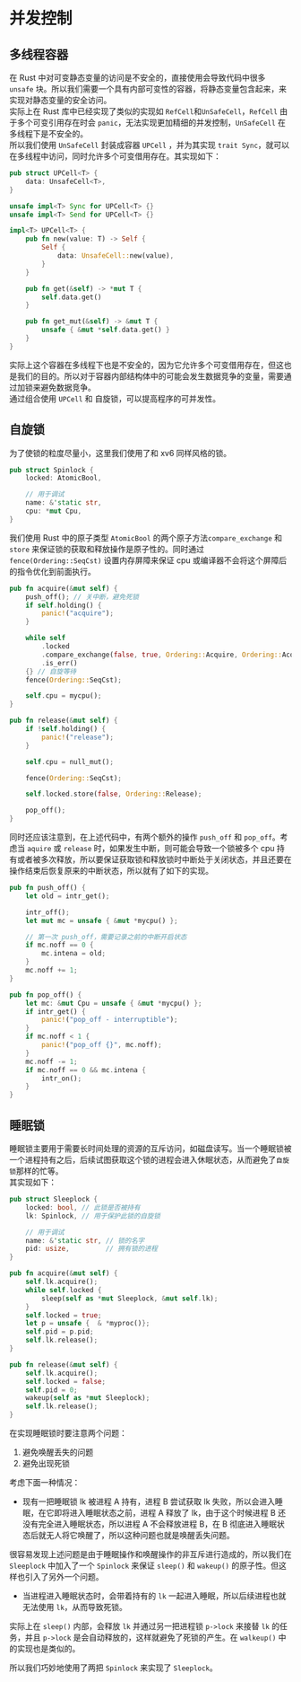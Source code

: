 # 并发控制

## 多线程容器
在 Rust 中对可变静态变量的访问是不安全的，直接使用会导致代码中很多 `unsafe` 块。所以我们需要一个具有内部可变性的容器，将静态变量包含起来，来实现对静态变量的安全访问。  
实际上在 Rust 库中已经实现了类似的实现如 `RefCell`和`UnSafeCell`，`RefCell` 由于多个可变引用存在时会 `panic`，无法实现更加精细的并发控制，`UnSafeCell` 在多线程下是不安全的。   
所以我们使用 `UnSafeCell` 封装成容器 `UPCell` ，并为其实现 `trait Sync`，就可以在多线程中访问，同时允许多个可变借用存在。其实现如下：
```rust
pub struct UPCell<T> {
    data: UnsafeCell<T>,
}

unsafe impl<T> Sync for UPCell<T> {}
unsafe impl<T> Send for UPCell<T> {}

impl<T> UPCell<T> {
    pub fn new(value: T) -> Self {
        Self {
            data: UnsafeCell::new(value),
        }
    }

    pub fn get(&self) -> *mut T {
        self.data.get()
    }

    pub fn get_mut(&self) -> &mut T {
        unsafe { &mut *self.data.get() }
    }
}

```
实际上这个容器在多线程下也是不安全的，因为它允许多个可变借用存在，但这也是我们的目的。所以对于容器内部结构体中的可能会发生数据竞争的变量，需要通过加锁来避免数据竞争。  
通过组合使用 `UPCell` 和 自旋锁，可以提高程序的可并发性。

## 自旋锁
为了使锁的粒度尽量小，这里我们使用了和 xv6 同样风格的锁。
```rust
pub struct Spinlock {
    locked: AtomicBool,

    // 用于调试
    name: &'static str,
    cpu: *mut Cpu,
}
```

我们使用 Rust 中的原子类型 `AtomicBool` 的两个原子方法`compare_exchange` 和 `store` 来保证锁的获取和释放操作是原子性的。同时通过 `fence(Ordering::SeqCst)` 设置内存屏障来保证 cpu 或编译器不会将这个屏障后的指令优化到前面执行。
```rust
pub fn acquire(&mut self) {
    push_off(); // 关中断，避免死锁
    if self.holding() {
        panic!("acquire");
    }

    while self
        .locked
        .compare_exchange(false, true, Ordering::Acquire, Ordering::Acquire)
        .is_err()
    {} // 自旋等待
    fence(Ordering::SeqCst);

    self.cpu = mycpu();
}

pub fn release(&mut self) {
    if !self.holding() {
        panic!("release");
    }

    self.cpu = null_mut();

    fence(Ordering::SeqCst);

    self.locked.store(false, Ordering::Release);

    pop_off();
}
```
同时还应该注意到，在上述代码中，有两个额外的操作 `push_off` 和 `pop_off`。考虑当 `aquire` 或 `release` 时，如果发生中断，则可能会导致一个锁被多个 cpu 持有或者被多次释放，所以要保证获取锁和释放锁时中断处于关闭状态，并且还要在操作结束后恢复原来的中断状态，所以就有了如下的实现。
```rust
pub fn push_off() {
    let old = intr_get();

    intr_off();
    let mut mc = unsafe { &mut *mycpu() };

    // 第一次 push_off，需要记录之前的中断开启状态
    if mc.noff == 0 {
        mc.intena = old;
    }
    mc.noff += 1;
}

pub fn pop_off() {
    let mc: &mut Cpu = unsafe { &mut *mycpu() };
    if intr_get() {
        panic!("pop_off - interruptible");
    }
    if mc.noff < 1 {
        panic!("pop_off {}", mc.noff);
    }
    mc.noff -= 1;
    if mc.noff == 0 && mc.intena {
        intr_on();
    }
}
```

## 睡眠锁
睡眠锁主要用于需要长时间处理的资源的互斥访问，如磁盘读写。当一个睡眠锁被一个进程持有之后，后续试图获取这个锁的进程会进入休眠状态，从而避免了`自旋锁`那样的忙等。  
其实现如下：
```rust
pub struct Sleeplock {
    locked: bool, // 此锁是否被持有
    lk: Spinlock, // 用于保护此锁的自旋锁

    // 用于调试
    name: &'static str, // 锁的名字
    pid: usize,         // 拥有锁的进程
}

pub fn acquire(&mut self) {
    self.lk.acquire();
    while self.locked {
        sleep(self as *mut Sleeplock, &mut self.lk);
    }
    self.locked = true;
    let p = unsafe {  & *myproc()};
    self.pid = p.pid;
    self.lk.release();
}

pub fn release(&mut self) {
    self.lk.acquire();
    self.locked = false;
    self.pid = 0;
    wakeup(self as *mut Sleeplock);
    self.lk.release();
}
```
在实现睡眠锁时要注意两个问题：
1. 避免唤醒丢失的问题
2. 避免出现死锁

考虑下面一种情况：
- 现有一把睡眠锁 lk 被进程 A 持有，进程 B 尝试获取 lk 失败，所以会进入睡眠，在它即将进入睡眠状态之前，进程 A 释放了 lk，由于这个时候进程 B 还没有完全进入睡眠状态，所以进程 A 不会释放进程 B，在 B 彻底进入睡眠状态后就无人将它唤醒了，所以这种问题也就是唤醒丢失问题。

很容易发现上述问题是由于睡眠操作和唤醒操作的非互斥进行造成的，所以我们在 `Sleeplock` 中加入了一个 `Spinlock` 来保证 `sleep()` 和 `wakeup()` 的原子性。但这样也引入了另外一个问题。
- 当进程进入睡眠状态时，会带着持有的 `lk` 一起进入睡眠，所以后续进程也就无法使用 `lk`，从而导致死锁。

实际上在 `sleep()` 内部，会释放 `lk` 并通过另一把进程锁 `p->lock` 来接替 `lk` 的任务，并且 `p->lock` 是会自动释放的，这样就避免了死锁的产生。在 `walkeup()` 中的实现也是类似的。

所以我们巧妙地使用了两把 `Spinlock` 来实现了 `Sleeplock`。